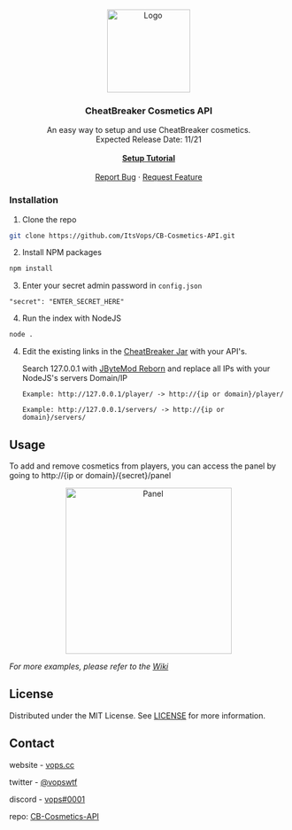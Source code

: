 <!-- PROJECT LOGO -->
<br />
<p align="center">
  <a href="https://github.com/ItsVops/CB-Cosmetics-API">
    <img src="https://pbs.twimg.com/profile_images/972258553577725952/Kri-CZdW_400x400.jpg" alt="Logo" width="150" height="150">
  </a>

  <h3 align="center">CheatBreaker Cosmetics API</h3>

  <p align="center">
    An easy way to setup and use CheatBreaker cosmetics.
    <br />
    Expected Release Date: 11/21
    <br />
    <br />
    <a href="https://github.com/ItsVops/CB-Cosmetics-API/wiki"><strong>Setup Tutorial</strong></a>
    <br />
    <br />
    <a href="https://github.com/ItsVops/CB-Cosmetics-API/issues">Report Bug</a>
    ·
    <a href="https://github.com/ItsVops/CB-Cosmetics-API/issues">Request Feature</a>
  </p>
</p>

### Installation

1. Clone the repo
```sh
git clone https://github.com/ItsVops/CB-Cosmetics-API.git
```
2. Install NPM packages
```sh
npm install
```
3. Enter your secret admin password in `config.json`
```JS
"secret": "ENTER_SECRET_HERE"
```

4. Run the index with NodeJS
```sh
node .
```

4. Edit the existing links in the [CheatBreaker Jar](http://www.mediafire.com/file/qjwvtzxq8o36fnc/CheatBreaker.zip/file) with your API's.

     Search 127.0.0.1 with [JByteMod Reborn](https://github.com/TerriblePanda/JByteMod-Reborn/releases/download/v1.9/JByteMod-Reborn.jar) and replace all 
     IPs with your NodeJS's servers Domain/IP

     `Example: http://127.0.0.1/player/ -> http://{ip or domain}/player/`
     
     `Example: http://127.0.0.1/servers/ -> http://{ip or domain}/servers/`

<!-- USAGE EXAMPLES -->
## Usage

To add and remove cosmetics from players, you can access the panel by going to http://{ip or domain}/{secret}/panel
<p align="center">
  <a href="#">
    <img src="https://i.gyazo.com/8513f131413d3859fa79e6deff1b59d1.png" alt="Panel" height="300">
  </a>

_For more examples, please refer to the [Wiki](https://github.com/ItsVops/CB-Cosmetics-API/wiki)_

<!-- LICENSE -->
## License

Distributed under the MIT License. See [LICENSE](https://github.com/ItsVops/CB-Cosmetics-API/blob/master/LICENSE.txt) for more information.

<!-- CONTACT -->
## Contact

website - [vops.cc](https://vops.cc)

twitter - [@vopswtf](https://twitter.com/vopswtf)

discord - [vops#0001](#)

repo: [CB-Cosmetics-API](https://github.com/ItsVops/CB-Cosmetics-API)
